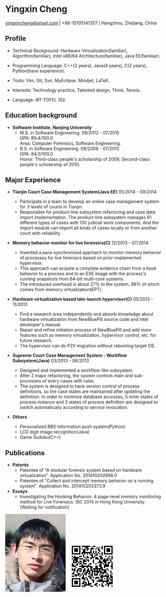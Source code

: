 Yingxin Cheng
=============

<yingxincheng@gmail.com>  |  +86-15105141357  |  Hangzhou, Zhejiang, China

Profile
-------

- Technical Background: Hardware Virtualization(familiar), Algorithm(familiar), Intel x86/64 Architecture(familiar), Java EE(familiar).

- Programming Language: C++(2 years), Java(4 years), C(2 years), Python(have experience).

- Tools: Vim, Git, Svn, MyEclipse, Mindjet, LaTeX.

- Interests: Technology practice, Talented design, Think, Tennis.

- Language: iBT-TOFEL 102.

Education background
--------------------

- **Software Institute, Nanjing University**
	* M.S. in Software Engineering.	<time>09/2012 - 07/2015</time>  
		GPA: 89.4/100.0  
		Area: Computer Forensics, Software Engineering.
	* B.S. in Software Engineering.	<time>09/2008 - 07/2012</time>  
		GPA: 84.0/100.0  
		Honor: Third-class people's scholarship of 2009, Second-class people's scholarship of 2010.

Major Experience
----------------

- **Tianjin Court Case Management System(Java EE)**	<time>05/2014 - 09/2014</time>
	* Participate in a team to develop an online case management system for 3 levels of courts in Tianjin.
	* Responsible for product-line subsystem refactoring and case data import implementation. The product-line subsystem manages 61 different types of cases with 130 judicial work components. And the import module can import all kinds of cases locally or from another court with reliability.  

- **Memory behavior monitor for live forensics(C)**	<time>12/2013 - 07/2014</time>
	* Invented a para-synchronized approach to monitor memory behavior of processes for live forensics based on prior-implemented hypervisor.  
	* This approach can acquire a complete evidence chain from a hook behavior to a process and to an EXE image with the process's running snapshots from 64-bit multi-core systems.  
	* The introduced overhead is about 27% to the system, 88% of which comes from memory virtualization(EPT).

- **Hardware virtualization based late-launch hypervisor(C)**	 <time>05/2013 - 11/2013</time>
	* Find a research area independently and absorb knowledge about hardware virtualization from NewBluePill source code and intel developer's manual.  
	* Repair and refine initiation process of NewBluePill and add more features such as memory virtualization, hypervisor control, etc. for future research.  
	* The hypervisor can do P2V migration without rebooting target OS.

- **Supreme Court Case Management System - Workflow Subsystem(Java)**	<time>03/2013 - 06/2013</time>
	* Designed and implemented a workflow-like subsystem.  
	* After 2 major refactoring, the system controls main and sub-processes of every cases with rules.  
	* The system is designed to have version control of process definitions, so the case states are maintained after updating the definition. In order to minimize database accesses, 5 inner states of process instance and 3 states of process definition are designed to switch automatically according to service invocation.

- **Others**
	* Personalized BBS Information push system(Python)  
	* LCD digit image recognition(Java)  
	* Game Sudoku(C++)

Publications
------------

- **Patents**
	* Patentee of "A modular forensic system based on hardware virtualization". Application No. 201410202898.0  
	* Patentee of "Collect and intercept memory behavior on a running system". Application No. 201410203373.9 	
- **Essays**
	* Investigating the Hooking Behavior: A page-level memory monitoring method for Live Forensics. ISC 2014 in Hong Kong University. (Waiting for notification)

![avatar](/img/avatar.bmp "Yingxin Cheng") 
![QRcode](/img/qr.bmp "https://github.com/cyx1231st/Resume")

